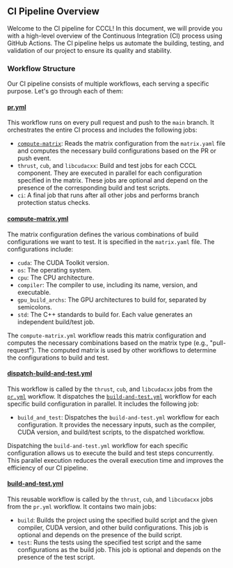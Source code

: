 ## CI Pipeline Overview

Welcome to the CI pipeline for CCCL! In this document, we will provide you with a high-level overview of the Continuous Integration (CI) process using GitHub Actions. The CI pipeline helps us automate the building, testing, and validation of our project to ensure its quality and stability.

### Workflow Structure

Our CI pipeline consists of multiple workflows, each serving a specific purpose. Let's go through each of them:

#### [pr.yml](.github/workflows/pr.yml)

This workflow runs on every pull request and push to the `main` branch. It orchestrates the entire CI process and includes the following jobs:

- [`compute-matrix`](#compute-matrix-yml): Reads the matrix configuration from the `matrix.yaml` file and computes the necessary build configurations based on the PR or push event.
- `thrust`, `cub`, and `libcudacxx`: Build and test jobs for each CCCL component. They are executed in parallel for each configuration specified in the matrix. These jobs are optional and depend on the presence of the corresponding build and test scripts.
- `ci`: A final job that runs after all other jobs and performs branch protection status checks.

#### [compute-matrix.yml](.github/workflows/compute-matrix.yml)

The matrix configuration defines the various combinations of build configurations we want to test. It is specified in the `matrix.yaml` file. The configurations include:

- `cuda`: The CUDA Toolkit version.
- `os`: The operating system.
- `cpu`: The CPU architecture.
- `compiler`: The compiler to use, including its name, version, and executable.
- `gpu_build_archs`: The GPU architectures to build for, separated by semicolons.
- `std`: The C++ standards to build for. Each value generates an independent build/test job.

The `compute-matrix.yml` workflow reads this matrix configuration and computes the necessary combinations based on the matrix type (e.g., "pull-request"). The computed matrix is used by other workflows to determine the configurations to build and test.

#### [dispatch-build-and-test.yml](#dispatch-build-and-test-yml)

This workflow is called by the `thrust`, `cub`, and `libcudacxx` jobs from the [`pr.yml`](#pr.yml) workflow. It dispatches the [`build-and-test.yml`](#build-and-test.yml) workflow for each specific build configuration in parallel. It includes the following job:

- `build_and_test`: Dispatches the `build-and-test.yml` workflow for each configuration. It provides the necessary inputs, such as the compiler, CUDA version, and build/test scripts, to the dispatched workflow.

Dispatching the `build-and-test.yml` workflow for each specific configuration allows us to execute the build and test steps concurrently. This parallel execution reduces the overall execution time and improves the efficiency of our CI pipeline.
#### [build-and-test.yml](.github/workflows/build-and-test.yml)

This reusable workflow is called by the `thrust`, `cub`, and `libcudacxx` jobs from the `pr.yml` workflow. It contains two main jobs:

- `build`: Builds the project using the specified build script and the given compiler, CUDA version, and other build configurations. This job is optional and depends on the presence of the build script.
- `test`: Runs the tests using the specified test script and the same configurations as the build job. This job is optional and depends on the presence of the test script.
